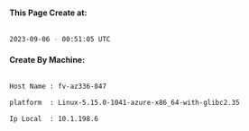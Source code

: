 
   
#### This Page Create at:

```bash

2023-09-06 - 00:51:05 UTC

```

#### Create By Machine:

```bash

Host Name : fv-az336-847

platform  : Linux-5.15.0-1041-azure-x86_64-with-glibc2.35

Ip Local  : 10.1.198.6

```

